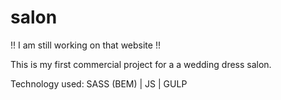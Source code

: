 # salon

!! I am still working on that website !!

This is my first commercial project for a a wedding dress salon.

Technology used:
SASS (BEM) | JS | GULP
